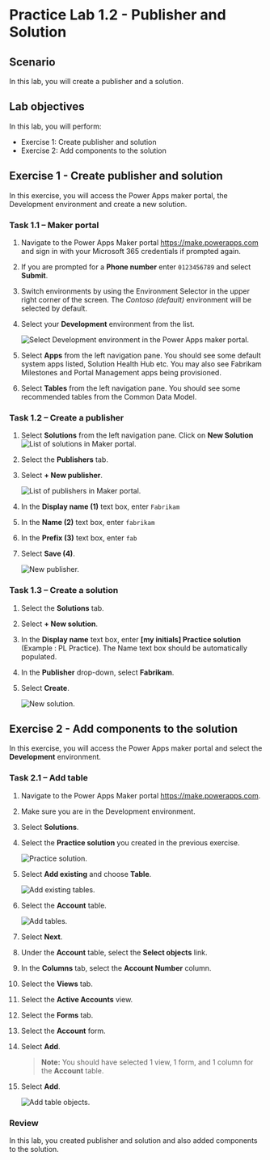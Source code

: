# Practice Lab 1.2 - Publisher and Solution

## Scenario

In this lab, you will create a publisher and a solution.

## Lab objectives
In this lab, you will perform:

+ Exercise 1: Create publisher and solution
+ Exercise 2: Add components to the solution

## Exercise 1 - Create publisher and solution

In this exercise, you will access the Power Apps maker portal, the Development environment and create a new solution.

### Task 1.1 – Maker portal

1. Navigate to the Power Apps Maker portal <https://make.powerapps.com> and sign in with your Microsoft 365 credentials if prompted again.

1. If you are prompted for a **Phone number** enter `0123456789` and select **Submit**.

1. Switch environments by using the Environment Selector in the upper right corner of the screen. The *Contoso (default)* environment will be selected by default.

1. Select your **Development** environment from the list.

    ![Select Development environment in the Power Apps maker portal.](../media/ss-1.0.0.0.png)

1. Select **Apps** from the left navigation pane. You should see some default system apps listed, Solution Health Hub etc. You may also see Fabrikam Milestones and Portal Management apps being provisioned.

1. Select **Tables** from the left navigation pane. You should see some recommended tables from the Common Data Model.


### Task 1.2 – Create a publisher

1. Select **Solutions** from the left navigation pane. Click on **New Solution**
    ![List of solutions in Maker portal.](../media/ss-2.png)

1. Select the **Publishers** tab.

1. Select **+ New publisher**.

   ![List of publishers in Maker portal.](../media/sss-66.png)

1. In the **Display name (1)** text box, enter `Fabrikam`

1. In the **Name (2)** text box, enter `fabrikam`

1. In the **Prefix (3)** text box, enter `fab`

1. Select **Save (4)**.

    ![New publisher.](../media/ss-777.png)


### Task 1.3 – Create a solution

1. Select the **Solutions** tab.

1. Select **+ New solution**.

1. In the **Display name** text box, enter **[my initials] Practice solution** (Example : PL Practice). The Name text box should be automatically populated.

1. In the **Publisher** drop-down, select **Fabrikam**.

1. Select **Create**.

    ![New solution.](../media/sss-666.png)

## Exercise 2 - Add components to the solution

In this exercise, you will access the Power Apps maker portal and select the **Development** environment.

### Task 2.1 – Add table

1. Navigate to the Power Apps Maker portal <https://make.powerapps.com>.

1. Make sure you are in the Development environment.

1. Select **Solutions**.

1. Select the **Practice solution** you created in the previous exercise.

    ![Practice solution.](../media/ss-44.png)

1. Select **Add existing** and choose **Table**.

    ![Add existing tables.](../media/task2-5.png)

1. Select the **Account** table.

    ![Add tables.](../media/task2-6.png)

1. Select **Next**. 

1. Under the **Account** table, select the **Select objects** link.

1. In the **Columns** tab, select the **Account Number** column.

1. Select the **Views** tab.

1. Select the **Active Accounts** view.

1. Select the **Forms** tab.

1. Select the **Account** form.

1. Select **Add**.

    > **Note:** You should have selected 1 view, 1 form, and 1 column for the **Account** table.

1. Select **Add**.
   
     ![Add table objects.](../media/ss-15.png)

### Review
In this lab, you created publisher and solution and also added components to the solution.
